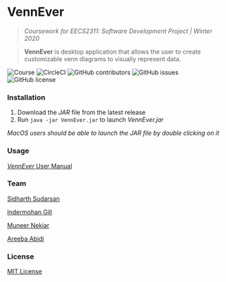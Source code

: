 # VennEver

[logo]: https://github.com/sidoverflow/VennProject/blob/sid_develop/Venn/src/main/java/resources/VennEver.png "VennEver"

> *Coursework for EECS2311: Software Development Project | Winter 2020*

> **VennEver** is desktop application that allows the user to create customizable venn diagrams to visually represent data.

![Course](https://img.shields.io/badge/course-EECS2311-lightgrey) ![CircleCI](https://img.shields.io/circleci/build/github/sidoverflow/VennProject) ![GitHub contributors](https://img.shields.io/github/contributors/sidoverflow/VennProject) ![GitHub issues](https://img.shields.io/github/issues/sidoverflow/VennProject) ![GitHub license](https://img.shields.io/github/license/sidharthsudarsan/VennProject) 

### Installation

1. Download the *JAR* file from the latest release
2. Run ``` java -jar VennEver.jar ``` to launch *VennEver.jar*  

*MacOS users should be able to launch the JAR file by double clicking on it*
  
### Usage
[*VennEver* User Manual](https://github.com/sidharthsudarsan/VennProject/blob/master/Documentation/User%20Manual_Version_4.0.pdf)
  
### Team
[Sidharth Sudarsan](https://github.com/sidharthsudarsan)

[Indermohan Gill](https://github.com/gill-indermohan-216542045)

[Muneer Nekiar](https://github.com/muneer17)

[Areeba Abidi](https://github.com/abidiare)
  
### License
[MIT License](https://github.com/sidharthsudarsan/VennProject/blob/master/LICENSE)
